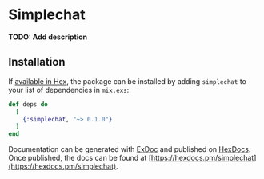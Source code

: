 # Simplechat

**TODO: Add description**

## Installation

If [available in Hex](https://hex.pm/docs/publish), the package can be installed
by adding `simplechat` to your list of dependencies in `mix.exs`:

```elixir
def deps do
  [
    {:simplechat, "~> 0.1.0"}
  ]
end
```

Documentation can be generated with [ExDoc](https://github.com/elixir-lang/ex_doc)
and published on [HexDocs](https://hexdocs.pm). Once published, the docs can
be found at [https://hexdocs.pm/simplechat](https://hexdocs.pm/simplechat).

